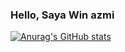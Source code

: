 ### Hello, Saya Win azmi

[![Anurag's GitHub stats](https://github-readme-stats.vercel.app/api?username=Winazmi)](https://github.com/anuraghazra/github-readme-stats)
